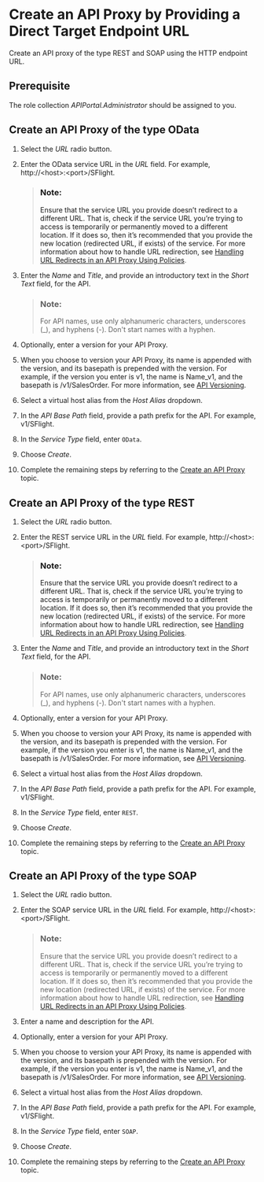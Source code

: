 <!-- loiod0f50871e0bb49c094129efd3c9ac304 -->

# Create an API Proxy by Providing a Direct Target Endpoint URL

Create an API proxy of the type REST and SOAP using the HTTP endpoint URL.



<a name="loiod0f50871e0bb49c094129efd3c9ac304__section_kzk_1qh_c1c"/>

## Prerequisite

The role collection *APIPortal.Administrator* should be assigned to you.



<a name="loiod0f50871e0bb49c094129efd3c9ac304__section_i1n_tvw_pyb"/>

## Create an API Proxy of the type OData

1.  Select the *URL* radio button.

2.  Enter the OData service URL in the *URL* field. For example, http://<host\>:<port\>/SFlight.

    > ### Note:  
    > Ensure that the service URL you provide doesn’t redirect to a different URL. That is, check if the service URL you’re trying to access is temporarily or permanently moved to a different location. If it does so, then it’s recommended that you provide the new location \(redirected URL, if exists\) of the service. For more information about how to handle URL redirection, see [Handling URL Redirects in an API Proxy Using Policies](handling-url-redirects-in-an-api-proxy-using-policies-9e63c01.md).

3.  Enter the *Name* and *Title*, and provide an introductory text in the *Short Text* field, for the API.

    > ### Note:  
    > For API names, use only alphanumeric characters, underscores \(\_\), and hyphens \(-\). Don't start names with a hyphen.

4.  Optionally, enter a version for your API Proxy.

5.  When you choose to version your API Proxy, its name is appended with the version, and its basepath is prepended with the version. For example, if the version you enter is v1, the name is Name\_v1, and the basepath is /v1/SalesOrder. For more information, see [API Versioning](api-versioning-b3cda3b.md).

6.  Select a virtual host alias from the *Host Alias* dropdown.

7.  In the *API Base Path* field, provide a path prefix for the API. For example, v1/SFlight.

8.  In the *Service Type* field, enter `OData`.

9.  Choose *Create*.

10. Complete the remaining steps by referring to the [Create an API Proxy](create-an-api-proxy-c0842d5.md) topic.




<a name="loiod0f50871e0bb49c094129efd3c9ac304__section_sb3_5vw_pyb"/>

## Create an API Proxy of the type REST

1.  Select the *URL* radio button.

2.  Enter the REST service URL in the *URL* field. For example, http://<host\>:<port\>/SFlight.

    > ### Note:  
    > Ensure that the service URL you provide doesn’t redirect to a different URL. That is, check if the service URL you’re trying to access is temporarily or permanently moved to a different location. If it does so, then it’s recommended that you provide the new location \(redirected URL, if exists\) of the service. For more information about how to handle URL redirection, see [Handling URL Redirects in an API Proxy Using Policies](handling-url-redirects-in-an-api-proxy-using-policies-9e63c01.md).

3.  Enter the *Name* and *Title*, and provide an introductory text in the *Short Text* field, for the API.

    > ### Note:  
    > For API names, use only alphanumeric characters, underscores \(\_\), and hyphens \(-\). Don't start names with a hyphen.

4.  Optionally, enter a version for your API Proxy.

5.  When you choose to version your API Proxy, its name is appended with the version, and its basepath is prepended with the version. For example, if the version you enter is v1, the name is Name\_v1, and the basepath is /v1/SalesOrder. For more information, see [API Versioning](api-versioning-b3cda3b.md).

6.  Select a virtual host alias from the *Host Alias* dropdown.

7.  In the *API Base Path* field, provide a path prefix for the API. For example, v1/SFlight.

8.  In the *Service Type* field, enter `REST`.

9.  Choose *Create*.

10. Complete the remaining steps by referring to the [Create an API Proxy](create-an-api-proxy-c0842d5.md) topic.




## Create an API Proxy of the type SOAP

1.  Select the *URL* radio button.

2.  Enter the SOAP service URL in the *URL* field. For example, http://<host\>:<port\>/SFlight.

    > ### Note:  
    > Ensure that the service URL you provide doesn’t redirect to a different URL. That is, check if the service URL you’re trying to access is temporarily or permanently moved to a different location. If it does so, then it’s recommended that you provide the new location \(redirected URL, if exists\) of the service. For more information about how to handle URL redirection, see [Handling URL Redirects in an API Proxy Using Policies](https://help.sap.com/docs/sap-api-management/sap-api-management/handling-url-redirects-in-api-proxy-using-policies).

3.  Enter a name and description for the API.

4.  Optionally, enter a version for your API Proxy.

5.  When you choose to version your API Proxy, its name is appended with the version, and its basepath is prepended with the version. For example, if the version you enter is v1, the name is Name\_v1, and the basepath is /v1/SalesOrder. For more information, see [API Versioning](api-versioning-b3cda3b.md).

6.  Select a virtual host alias from the *Host Alias* dropdown.

7.  In the *API Base Path* field, provide a path prefix for the API. For example, v1/SFlight.

8.  In the *Service Type* field, enter `SOAP`.

9.  Choose *Create*.

10. Complete the remaining steps by referring to the [Create an API Proxy](create-an-api-proxy-c0842d5.md) topic.


